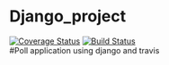 # Django_project 
[![Coverage Status](https://coveralls.io/repos/github/moringspeaker/Django_project/badge.svg)](https://coveralls.io/github/moringspeaker/Django_project)
[![Build Status](https://app.travis-ci.com/moringspeaker/Django_project.svg?branch=main)](https://app.travis-ci.com/moringspeaker/Django_project)  
#Poll application using django and travis
